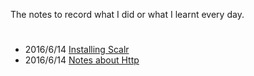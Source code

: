 The notes to record what I did or what I learnt every day.
# 
* 2016/6/14 [Installing Scalr](https://github.com/small0305/notes/blob/master/Install%20Scalr.md)
* 2016/6/14 [Notes about Http](https://github.com/small0305/notes/blob/master/notes%20about%20https.md)

